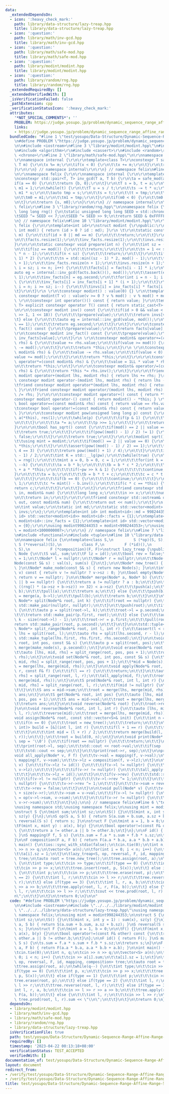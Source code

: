 ```yaml
---
data:
  _extendedDependsOn:
  - icon: ':heavy_check_mark:'
    path: library/data-structure/lazy-treap.hpp
    title: library/data-structure/lazy-treap.hpp
  - icon: ':question:'
    path: library/math/inv-gcd.hpp
    title: library/math/inv-gcd.hpp
  - icon: ':question:'
    path: library/math/safe-mod.hpp
    title: library/math/safe-mod.hpp
  - icon: ':question:'
    path: library/modint/modint.hpp
    title: library/modint/modint.hpp
  - icon: ':question:'
    path: library/random/rng.hpp
    title: library/random/rng.hpp
  _extendedRequiredBy: []
  _extendedVerifiedWith: []
  _isVerificationFailed: false
  _pathExtension: cpp
  _verificationStatusIcon: ':heavy_check_mark:'
  attributes:
    '*NOT_SPECIAL_COMMENTS*': ''
    PROBLEM: https://judge.yosupo.jp/problem/dynamic_sequence_range_affine_range_sum
    links:
    - https://judge.yosupo.jp/problem/dynamic_sequence_range_affine_range_sum
  bundledCode: "#line 1 \"test/yosupo/Data-Structure/Dynamic-Sequence-Range-Affine-Range-Sum.test.cpp\"\
    \n#define PROBLEM \"https://judge.yosupo.jp/problem/dynamic_sequence_range_affine_range_sum\"\
    \n\n#include <iostream>\n#line 3 \"library/modint/modint.hpp\"\n#include <vector>\r\
    \n#include <algorithm>\r\n#include <cassert>\r\n#include <random>\r\n#include\
    \ <chrono>\r\n#line 2 \"library/math/safe-mod.hpp\"\n\r\nnamespace felix {\r\n\
    \r\nnamespace internal {\r\n\r\ntemplate<class T>\r\nconstexpr T safe_mod(T x,\
    \ T m) {\r\n\tx %= m;\r\n\tif(x < 0) {\r\n\t\tx += m;\r\n\t}\r\n\treturn x;\r\n\
    }\r\n\r\n} // namespace internal\r\n\r\n} // namespace felix\n#line 3 \"library/math/inv-gcd.hpp\"\
    \n\r\nnamespace felix {\r\n\r\nnamespace internal {\r\n\r\ntemplate<class T>\r\
    \nconstexpr std::pair<T, T> inv_gcd(T a, T b) {\r\n\ta = safe_mod(a, b);\r\n\t\
    if(a == 0) {\r\n\t\treturn {b, 0};\r\n\t}\r\n\tT s = b, t = a;\r\n\tT m0 = 0,\
    \ m1 = 1;\r\n\twhile(t) {\r\n\t\tT u = s / t;\r\n\t\ts -= t * u;\r\n\t\tm0 -=\
    \ m1 * u;\r\n\t\tauto tmp = s;\r\n\t\ts = t;\r\n\t\tt = tmp;\r\n\t\ttmp = m0;\r\
    \n\t\tm0 = m1;\r\n\t\tm1 = tmp;\r\n\t}\r\n\tif(m0 < 0) {\r\n\t\tm0 += b / s;\r\
    \n\t}\r\n\treturn {s, m0};\r\n}\r\n\r\n} // namespace internal\r\n\r\n} // namespace\
    \ felix\r\n#line 3 \"library/random/rng.hpp\"\n\nnamespace felix {\n\ninline unsigned\
    \ long long rng() {\n\tstatic unsigned long long SEED = std::chrono::steady_clock::now().time_since_epoch().count();\n\
    \tSEED ^= SEED << 7;\n\tSEED ^= SEED >> 9;\n\treturn SEED & 0xFFFFFFFFULL;\n}\n\
    \n} // namespace felix\n#line 10 \"library/modint/modint.hpp\"\n\r\nnamespace\
    \ felix {\r\n\r\ntemplate<int id>\r\nstruct modint {\r\npublic:\r\n\tstatic constexpr\
    \ int mod() { return (id > 0 ? id : md); }\r\n \t\r\n\tstatic constexpr void set_mod(int\
    \ m) {\r\n\t\tif(id > 0 || md == m) {\r\n\t\t\treturn;\r\n\t\t}\r\n\t\tmd = m;\r\
    \n\t\tfacts.resize(1);\r\n\t\tinv_facts.resize(1);\r\n\t\tinvs.resize(1);\r\n\t\
    }\r\n\r\n\tstatic constexpr void prepare(int n) {\r\n\t\tint sz = (int) facts.size();\r\
    \n\t\tif(sz == mod()) {\r\n\t\t\treturn;\r\n\t\t}\r\n\t\tn = 1 << std::__lg(2\
    \ * n - 1);\r\n\t\tif(n < sz) {\r\n\t\t\treturn;\r\n\t\t}\r\n\t\tif(n < (sz -\
    \ 1) * 2) {\r\n\t\t\tn = std::min((sz - 1) * 2, mod() - 1);\r\n\t\t}\r\n\t\tfacts.resize(n\
    \ + 1);\r\n\t\tinv_facts.resize(n + 1);\r\n\t\tinvs.resize(n + 1);\r\n\t\tfor(int\
    \ i = sz; i <= n; i++) {\r\n\t\t\tfacts[i] = facts[i - 1] * i;\r\n\t\t}\r\n\t\t\
    auto eg = internal::inv_gcd(facts.back()(), mod());\r\n\t\tassert(eg.first ==\
    \ 1);\r\n\t\tinv_facts[n] = eg.second;\r\n\t\tfor(int i = n - 1; i >= sz; i--)\
    \ {\r\n\t\t\tinv_facts[i] = inv_facts[i + 1] * (i + 1);\r\n\t\t}\r\n\t\tfor(int\
    \ i = n; i >= sz; i--) {\r\n\t\t\tinvs[i] = inv_facts[i] * facts[i - 1];\r\n\t\
    \t}\r\n\t}\r\n \r\n\tconstexpr modint() : value(0) {} \r\n\ttemplate<class T>\
    \ constexpr modint(T v) : value(v >= 0 ? v % mod() : v % mod() + mod()) {}\r\n\
    \ \r\n\tconstexpr int operator()() const { return value; }\r\n\ttemplate<class\
    \ T> explicit constexpr operator T() const { return static_cast<T>(value); }\r\
    \n\r\n\tconstexpr modint inv() const {\r\n\t\tif(id > 0 && value < std::min(mod()\
    \ >> 1, 1 << 18)) {\r\n\t\t\tprepare(value);\r\n\t\t\treturn invs[value];\r\n\t\
    \t} else {\r\n\t\t\tauto eg = internal::inv_gcd(value, mod());\r\n\t\t\tassert(eg.first\
    \ == 1);\r\n\t\t\treturn eg.second;\r\n\t\t}\r\n\t}\r\n\r\n\tconstexpr modint\
    \ fact() const {\r\n\t\tprepare(value);\r\n\t\treturn facts[value];\r\n\t}\r\n\
    \r\n\tconstexpr modint inv_fact() const {\r\n\t\tprepare(value);\r\n\t\treturn\
    \ inv_facts[value];\r\n\t}\r\n \r\n\tconstexpr modint& operator+=(const modint&\
    \ rhs) & {\r\n\t\tvalue += rhs.value;\r\n\t\tif(value >= mod()) {\r\n\t\t\tvalue\
    \ -= mod();\r\n\t\t}\r\n\t\treturn *this;\r\n\t}\r\n \r\n\tconstexpr modint& operator-=(const\
    \ modint& rhs) & {\r\n\t\tvalue -= rhs.value;\r\n\t\tif(value < 0) {\r\n\t\t\t\
    value += mod();\r\n\t\t}\r\n\t\treturn *this;\r\n\t}\r\n\r\n\tconstexpr modint&\
    \ operator*=(const modint& rhs) & {\r\n\t\tvalue = 1LL * value * rhs.value % mod();\r\
    \n\t\treturn *this;\r\n\t}\r\n\r\n\tconstexpr modint& operator/=(const modint&\
    \ rhs) & {\r\n\t\treturn *this *= rhs.inv();\r\n\t}\r\n\r\n\tfriend constexpr\
    \ modint operator+(modint lhs, modint rhs) { return lhs += rhs; }\r\n\tfriend\
    \ constexpr modint operator-(modint lhs, modint rhs) { return lhs -= rhs; }\r\n\
    \tfriend constexpr modint operator*(modint lhs, modint rhs) { return lhs *= rhs;\
    \ }\r\n\tfriend constexpr modint operator/(modint lhs, modint rhs) { return lhs\
    \ /= rhs; }\r\n\r\n\tconstexpr modint operator+() const { return *this; }\r\n\t\
    constexpr modint operator-() const { return modint() - *this; } \r\n\tconstexpr\
    \ bool operator==(const modint& rhs) const { return value == rhs.value; } \r\n\
    \tconstexpr bool operator!=(const modint& rhs) const { return value != rhs.value;\
    \ }\r\n\r\n\tconstexpr modint pow(unsigned long long p) const {\r\n\t\tmodint\
    \ a(*this), res(1);\r\n\t\twhile(p) {\r\n\t\t\tif(p & 1) {\r\n\t\t\t\tres *= a;\r\
    \n\t\t\t}\r\n\t\t\ta *= a;\r\n\t\t\tp >>= 1;\r\n\t\t}\r\n\t\treturn res;\r\n\t\
    }\r\n\r\n\tbool has_sqrt() const {\r\n\t\tif(mod() == 2 || value == 0) {\r\n\t\
    \t\treturn true;\r\n\t\t}\r\n\t\tif(pow((mod() - 1) / 2) != 1) {\r\n\t\t\treturn\
    \ false;\r\n\t\t}\r\n\t\treturn true;\r\n\t}\r\n\r\n\tmodint sqrt() const {\r\n\
    \t\tusing mint = modint;\r\n\t\tif(mod() == 2 || value == 0) {\r\n\t\t\treturn\
    \ *this;\r\n\t\t}\r\n\t\tassert(pow((mod() - 1) / 2) == 1);\r\n\t\tif(mod() %\
    \ 4 == 3) {\r\n\t\t\treturn pow((mod() + 1) / 4);\r\n\t\t}\r\n\t\tint pw = (mod()\
    \ - 1) / 2;\r\n\t\tint K = std::__lg(pw);\r\n\t\twhile(true) {\r\n\t\t\tmint t\
    \ = rng();\r\n\t\t\tmint a = 0, b = 0, c = 1;\r\n\t\t\tfor(int k = K; k >= 0;\
    \ --k) {\r\n\t\t\t\ta = b * b;\r\n\t\t\t\tb = b * c * 2;\r\n\t\t\t\tc = c * c\
    \ + a * *this;\r\n\t\t\t\tif(~pw >> k & 1) {\r\n\t\t\t\t\tcontinue;\r\n\t\t\t\t\
    }\r\n\t\t\t\ta = b;\r\n\t\t\t\tb = b * t + c;\r\n\t\t\t\tc = c * t + a * *this;\r\
    \n\t\t\t}\r\n\t\t\tif(b == 0) {\r\n\t\t\t\tcontinue;\r\n\t\t\t}\r\n\t\t\tc -=\
    \ 1;\r\n\t\t\tc *= mint() - b.inv();\r\n\t\t\tif(c * c == *this) {\r\n\t\t\t\t\
    return c;\r\n\t\t\t}\r\n\t\t}\r\n\t}\r\n\r\n\tfriend constexpr std::istream& operator>>(std::istream&\
    \ in, modint& num) {\r\n\t\tlong long x;\r\n\t\tin >> x;\r\n\t\tnum = modint<id>(x);\r\
    \n\t\treturn in;\r\n\t}\r\n\t\r\n\tfriend constexpr std::ostream& operator<<(std::ostream&\
    \ out, const modint& num) {\r\n\t\treturn out << num();\r\n\t}\r\n \r\nprivate:\r\
    \n\tint value;\r\n\tstatic int md;\r\n\tstatic std::vector<modint> facts, inv_facts,\
    \ invs;\r\n};\r\n\r\ntemplate<int id> int modint<id>::md = 998244353;\r\ntemplate<int\
    \ id> std::vector<modint<id>> modint<id>::facts = {1};\r\ntemplate<int id> std::vector<modint<id>>\
    \ modint<id>::inv_facts = {1};\r\ntemplate<int id> std::vector<modint<id>> modint<id>::invs\
    \ = {0};\r\n\r\nusing modint998244353 = modint<998244353>;\r\nusing modint1000000007\
    \ = modint<1000000007>;\r\n\r\n} // namespace felix\r\n#line 7 \"library/data-structure/lazy-treap.hpp\"\
    \n#include <functional>\n#include <tuple>\n#line 10 \"library/data-structure/lazy-treap.hpp\"\
    \n\nnamespace felix {\n\ntemplate<class S,\n         S (*op)(S, S),\n        \
    \ S (*reversal)(S),\n         class F,\n         F (*id)(),\n         S (*mapping)(F,\
    \ S),\n         F (*composition)(F, F)>\nstruct lazy_treap {\npublic:\n\tstruct\
    \ Node {\n\t\tS val, sum;\n\t\tF lz = id();\n\t\tbool rev = false;\n\t\tint sz\
    \ = 1;\n\t\tNode* l = nullptr;\n\t\tNode* r = nullptr;\n\n\t\tNode() {}\n\t\t\
    Node(const S& s) : val(s), sum(s) {}\n\t};\n\n\tNode* new_tree() { return nullptr;\
    \ }\n\tNode* make_node(const S& s) { return new Node(s); }\n\n\tint size(Node*\
    \ v) const { return v != nullptr ? v->sz : 0; }\n\tbool empty(Node* v) const {\
    \ return v == nullptr; }\n\n\tNode* merge(Node* a, Node* b) {\n\t\tif(a == nullptr\
    \ || b == nullptr) {\n\t\t\treturn a != nullptr ? a : b;\n\t\t}\n\t\tif((int)\
    \ ((rng() * (a->sz + b->sz)) >> 32) < a->sz) {\n\t\t\tpush(a);\n\t\t\ta->r = merge(a->r,\
    \ b);\n\t\t\tpull(a);\n\t\t\treturn a;\n\t\t} else {\n\t\t\tpush(b);\n\t\t\tb->l\
    \ = merge(a, b->l);\n\t\t\tpull(b);\n\t\t\treturn b;\n\t\t}\n\t}\n\n\tstd::pair<Node*,\
    \ Node*> split(Node*& root, int k) {\n\t\tif(root == nullptr) {\n\t\t\treturn\
    \ std::make_pair(nullptr, nullptr);\n\t\t}\n\t\tpush(root);\n\t\tif(k <= size(root->l))\
    \ {\n\t\t\tauto p = split(root->l, k);\n\t\t\troot->l = p.second;\n\t\t\tpull(root);\n\
    \t\t\treturn std::make_pair(p.first, root);\n\t\t} else {\n\t\t\tauto p = split(root->r,\
    \ k - size(root->l) - 1);\n\t\t\troot->r = p.first;\n\t\t\tpull(root);\n\t\t\t\
    return std::make_pair(root, p.second);\n\t\t}\n\t}\n\n\tstd::tuple<Node*, Node*,\
    \ Node*> split_range(Node*& root, int l, int r) {\n\t\tassert(l < r);\n\t\tauto\
    \ lhs = split(root, l);\n\t\tauto rhs = split(lhs.second, r - l);\n\t\treturn\
    \ std::make_tuple(lhs.first, rhs.first, rhs.second);\n\t}\n\n\tvoid insert(Node*&\
    \ root, int pos, const S& s) {\n\t\tauto p = split(root, pos);\n\t\troot = merge(p.first,\
    \ merge(make_node(s), p.second));\n\t}\n\n\tvoid erase(Node*& root, int pos) {\n\
    \t\tauto [lhs, mid, rhs] = split_range(root, pos, pos + 1);\n\t\troot = merge(lhs,\
    \ rhs);\n\t}\n\n\tvoid set(Node*& root, int pos, const S& s) {\n\t\tauto [lhs,\
    \ mid, rhs] = split_range(root, pos, pos + 1);\n\t\t*mid = Node(s);\n\t\troot\
    \ = merge(lhs, merge(mid, rhs));\n\t}\n\n\tvoid apply(Node*& root, int l, int\
    \ r, const F& f) {\n\t\tif(l == r) {\n\t\t\treturn;\n\t\t}\n\t\tauto [lhs, mid,\
    \ rhs] = split_range(root, l, r);\n\t\tall_apply(mid, f);\n\t\troot = merge(lhs,\
    \ merge(mid, rhs));\n\t}\n\n\tS prod(Node*& root, int l, int r) {\n\t\tauto [lhs,\
    \ mid, rhs] = split_range(root, l, r);\n\t\tif(mid != nullptr) {\n\t\t\tpush(mid);\n\
    \t\t}\n\t\tS ans = mid->sum;\n\t\troot = merge(lhs, merge(mid, rhs));\n\t\treturn\
    \ ans;\n\t}\n\n\tS get(Node*& root, int pos) {\n\t\tauto [lhs, mid, rhs] = split_range(root,\
    \ pos, pos + 1);\n\t\tS ans = mid->val;\n\t\troot = merge(lhs, merge(mid, rhs));\n\
    \t\treturn ans;\n\t}\n\n\tvoid reverse(Node*& root) {\n\t\troot->rev ^= 1;\n\t\
    }\n\n\tvoid reverse(Node*& root, int l, int r) {\n\t\tauto [lhs, mid, rhs] = split_range(root,\
    \ l, r);\n\t\treverse(mid);\n\t\troot = merge(lhs, merge(mid, rhs));\n\t}\n\n\t\
    void assign(Node*& root, const std::vector<S>& init) {\n\t\tint n = (int) init.size();\n\
    \t\tif(n == 0) {\n\t\t\troot = new_tree();\n\t\t\treturn;\n\t\t}\n\t\tstd::function<Node*(int,\
    \ int)> build = [&](int l, int r) {\n\t\t\tif(l + 1 == r) {\n\t\t\t\treturn make_node(init[l]);\n\
    \t\t\t}\n\t\t\tint mid = (l + r) / 2;\n\t\t\treturn merge(build(l, mid), build(mid,\
    \ r));\n\t\t};\n\t\troot = build(0, n);\n\t}\n\n\tvoid print(Node* root, char\
    \ sep = '\\0') {\n\t\tif(root == nullptr) {\n\t\t\treturn;\n\t\t}\n\t\tpush(root);\n\
    \t\tprint(root->l, sep);\n\t\tstd::cout << root->val;\n\t\tif(sep != '\\0') {\n\
    \t\t\tstd::cout << sep;\n\t\t}\n\t\tprint(root->r, sep);\n\t}\n\nprotected:\n\t\
    void all_apply(Node* v, F f) {\n\t\tv->val = mapping(f, v->val);\n\t\tv->sum =\
    \ mapping(f, v->sum);\n\t\tv->lz = composition(f, v->lz);\n\t}\n\n\tvoid push(Node*\
    \ v) {\n\t\tif(v->lz != id()) {\n\t\t\tif(v->l != nullptr) {\n\t\t\t\tall_apply(v->l,\
    \ v->lz);\n\t\t\t}\n\t\t\tif(v->r != nullptr) {\n\t\t\t\tall_apply(v->r, v->lz);\n\
    \t\t\t}\n\t\t\tv->lz = id();\n\t\t}\n\t\tif(v->rev) {\n\t\t\tstd::swap(v->l, v->r);\n\
    \t\t\tif(v->l != nullptr) {\n\t\t\t\tv->l->rev ^= 1;\n\t\t\t}\n\t\t\tif(v->r !=\
    \ nullptr) {\n\t\t\t\tv->r->rev ^= 1;\n\t\t\t}\n\t\t\tv->sum = reversal(v->sum);\n\
    \t\t\tv->rev = false;\n\t\t}\n\t}\n\n\tvoid pull(Node* v) {\n\t\tv->sz = 1 + size(v->l)\
    \ + size(v->r);\n\t\tv->sum = v->val;\n\t\tif(v->l != nullptr) {\n\t\t\tv->sum\
    \ = op(v->l->sum, v->sum);\n\t\t}\n\t\tif(v->r != nullptr) {\n\t\t\tv->sum = op(v->sum,\
    \ v->r->sum);\n\t\t}\n\t}\n};\n\n} // namespace felix\n#line 6 \"test/yosupo/Data-Structure/Dynamic-Sequence-Range-Affine-Range-Sum.test.cpp\"\
    \nusing namespace std;\nusing namespace felix;\n\nusing mint = modint998244353;\n\
    \nstruct S {\n\tmint sum;\n\tint sz;\n\n\tS() {}\n\tS(mint x, int y = 1) : sum(x),\
    \ sz(y) {}\n};\n\nS op(S a, S b) { return S(a.sum + b.sum, a.sz + b.sz); }\nS\
    \ reversal(S s) { return s; }\n\nstruct F {\n\tmint a = 1, b = 0;\n\n\tF() {}\n\
    \tF(mint x, mint y) : a(x), b(y) {}\n\n\tbool operator!=(const F& other) const\
    \ {\n\t\treturn a != other.a || b != other.b;\n\t}\n};\n\nF id() { return F();\
    \ }\nS mapping(F f, S s) {\n\ts.sum = f.a * s.sum + f.b * s.sz;\n\treturn s;\n\
    }\n\nF composition(F a, F b) { return F(a.a * b.a, a.a * b.b + a.b); }\n\nint\
    \ main() {\n\tios::sync_with_stdio(false);\n\tcin.tie(0);\n\tint n, q;\n\tcin\
    \ >> n >> q;\n\tvector<S> a(n);\n\tfor(int i = 0; i < n; i++) {\n\t\tcin >> a[i].sum;\n\
    \t\ta[i].sz = 1;\n\t}\n\tlazy_treap<S, op, reversal, F, id, mapping, composition>\
    \ tree;\n\tauto root = tree.new_tree();\n\ttree.assign(root, a);\n\twhile(q--)\
    \ {\n\t\tint type;\n\t\tcin >> type;\n\t\tif(type == 0) {\n\t\t\tint p, x;\n\t\
    \t\tcin >> p >> x;\n\t\t\ttree.insert(root, p, S(x));\n\t\t} else if(type == 1)\
    \ {\n\t\t\tint p;\n\t\t\tcin >> p;\n\t\t\ttree.erase(root, p);\n\t\t} else if(type\
    \ == 2) {\n\t\t\tint l, r;\n\t\t\tcin >> l >> r;\n\t\t\ttree.reverse(root, l,\
    \ r);\n\t\t} else if(type == 3) {\n\t\t\tint l, r, a, b;\n\t\t\tcin >> l >> r\
    \ >> a >> b;\n\t\t\ttree.apply(root, l, r, F(a, b));\n\t\t} else {\n\t\t\tint\
    \ l, r;\n\t\t\tcin >> l >> r;\n\t\t\tcout << tree.prod(root, l, r).sum << \"\\\
    n\";\n\t\t}\n\t}\n\treturn 0;\n}\n\n"
  code: "#define PROBLEM \"https://judge.yosupo.jp/problem/dynamic_sequence_range_affine_range_sum\"\
    \n\n#include <iostream>\n#include \"../../../library/modint/modint.hpp\"\n#include\
    \ \"../../../library/data-structure/lazy-treap.hpp\"\nusing namespace std;\nusing\
    \ namespace felix;\n\nusing mint = modint998244353;\n\nstruct S {\n\tmint sum;\n\
    \tint sz;\n\n\tS() {}\n\tS(mint x, int y = 1) : sum(x), sz(y) {}\n};\n\nS op(S\
    \ a, S b) { return S(a.sum + b.sum, a.sz + b.sz); }\nS reversal(S s) { return\
    \ s; }\n\nstruct F {\n\tmint a = 1, b = 0;\n\n\tF() {}\n\tF(mint x, mint y) :\
    \ a(x), b(y) {}\n\n\tbool operator!=(const F& other) const {\n\t\treturn a !=\
    \ other.a || b != other.b;\n\t}\n};\n\nF id() { return F(); }\nS mapping(F f,\
    \ S s) {\n\ts.sum = f.a * s.sum + f.b * s.sz;\n\treturn s;\n}\n\nF composition(F\
    \ a, F b) { return F(a.a * b.a, a.a * b.b + a.b); }\n\nint main() {\n\tios::sync_with_stdio(false);\n\
    \tcin.tie(0);\n\tint n, q;\n\tcin >> n >> q;\n\tvector<S> a(n);\n\tfor(int i =\
    \ 0; i < n; i++) {\n\t\tcin >> a[i].sum;\n\t\ta[i].sz = 1;\n\t}\n\tlazy_treap<S,\
    \ op, reversal, F, id, mapping, composition> tree;\n\tauto root = tree.new_tree();\n\
    \ttree.assign(root, a);\n\twhile(q--) {\n\t\tint type;\n\t\tcin >> type;\n\t\t\
    if(type == 0) {\n\t\t\tint p, x;\n\t\t\tcin >> p >> x;\n\t\t\ttree.insert(root,\
    \ p, S(x));\n\t\t} else if(type == 1) {\n\t\t\tint p;\n\t\t\tcin >> p;\n\t\t\t\
    tree.erase(root, p);\n\t\t} else if(type == 2) {\n\t\t\tint l, r;\n\t\t\tcin >>\
    \ l >> r;\n\t\t\ttree.reverse(root, l, r);\n\t\t} else if(type == 3) {\n\t\t\t\
    int l, r, a, b;\n\t\t\tcin >> l >> r >> a >> b;\n\t\t\ttree.apply(root, l, r,\
    \ F(a, b));\n\t\t} else {\n\t\t\tint l, r;\n\t\t\tcin >> l >> r;\n\t\t\tcout <<\
    \ tree.prod(root, l, r).sum << \"\\n\";\n\t\t}\n\t}\n\treturn 0;\n}\n\n"
  dependsOn:
  - library/modint/modint.hpp
  - library/math/inv-gcd.hpp
  - library/math/safe-mod.hpp
  - library/random/rng.hpp
  - library/data-structure/lazy-treap.hpp
  isVerificationFile: true
  path: test/yosupo/Data-Structure/Dynamic-Sequence-Range-Affine-Range-Sum.test.cpp
  requiredBy: []
  timestamp: '2023-04-22 00:13:18+08:00'
  verificationStatus: TEST_ACCEPTED
  verifiedWith: []
documentation_of: test/yosupo/Data-Structure/Dynamic-Sequence-Range-Affine-Range-Sum.test.cpp
layout: document
redirect_from:
- /verify/test/yosupo/Data-Structure/Dynamic-Sequence-Range-Affine-Range-Sum.test.cpp
- /verify/test/yosupo/Data-Structure/Dynamic-Sequence-Range-Affine-Range-Sum.test.cpp.html
title: test/yosupo/Data-Structure/Dynamic-Sequence-Range-Affine-Range-Sum.test.cpp
---
```


